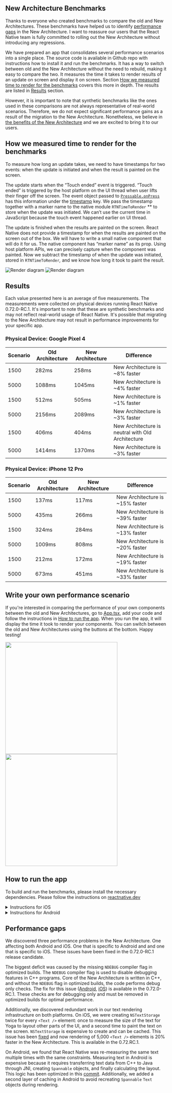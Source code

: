 ## New Architecture Benchmarks

Thanks to everyone who created benchmarks to compare the old and New Architectures. These benchmarks have helped us to identify [performance gaps](#performance-gaps) in the New Architecture. I want to reassure our users that the React Native team is fully committed to rolling out the New Architecture without introducing any regressions. 

We have prepared an app that consolidates several performance scenarios into a single place. The source code is available in Github repo with instructions how to install it and run the benchmarks. It has a way to switch between old and the New Architecture without the need to rebuild, making it easy to compare the two. It measures the time it takes to render results of an update on screen and display it on screen. Section [How we measured time to render for the benchmarks](#how-we-measured-time-to-render-for-the-benchmarks) covers this more in depth. The results are listed in [Results](#results) section.

However, it is important to note that synthetic benchmarks like the ones used in these comparisons are not always representative of real-world scenarios. Therefore, we do not expect significant performance gains as a result of the migration to the New Architecture. Nonetheless, we believe in [the benefits of the New Architecture](https://reactnative.dev/architecture/fabric-renderer#motivations-and-benefits-of-the-new-renderer) and we are excited to bring it to our users.

## How we measured time to render for the benchmarks

To measure how long an update takes, we need to have timestamps for two events: when the update is initiated and when the result is painted on the screen. 

The update starts when the “Touch ended” event is triggered. “Touch ended” is triggered by the host platform on the UI thread when user lifts their finger off the screen. The event object passed to [`Pressable.onPress`](https://reactnative.dev/docs/pressable#onpress) has this information under the [timestamp](https://reactnative.dev/docs/pressevent#timestamp) key. We pass the timestamp together with a marker name to the native module `RTNTimeToRender` ** to store when the update was initiated. We can’t use the current time in JavaScript because the touch event happened earlier on UI thread.

The update is finished when the results are painted on the screen. React Native does not provide a timestamp for when the results are painted on the screen out of the box. We will have to write a small native component that will do it for us. The native component has “marker name” as its prop. Using host platform APIs, we can precisely capture when the component was painted. Now we subtract the timestamp of when the update was initiated, stored in `RTNTimeToRender`*,* and we know how long it took to paint the result.

![Render diagram](./images/render-diagram-light.png#gh-light-mode-only)
![Render diagram](./images/render-diagram-dark.png#gh-dark-mode-only)

## Results

Each value presented here is an average of five measurements. The measurements were collected on physical devices running React Native 0.72.0-RC.1. It's important to note that these are synthetic benchmarks and may not reflect real-world usage of React Native. It's possible that migrating to the New Architecture may not result in performance improvements for your specific app. 

### Physical Device: Google Pixel 4

|Scenario	|Old Architecture	|New Architecture	|Difference	|
|---	|---	|---	|---	|
|1500 <View />	|282ms	|258ms	|New Architecture is ~8% faster	|
|5000 <View />	|1088ms	|1045ms	|New Architecture is ~4% faster	|
|1500 <Text />	|512ms	|505ms	|New Architecture is ~1% faster	|
|5000 <Text />	|2156ms	|2089ms	|New Architecture is ~3% faster	|
|1500 <Image />	|406ms	|404ms	|New Architecture is neutral with Old Architecture	|
|5000 <Image />	|1414ms	|1370ms	|New Architecture is ~3% faster	|

### Physical Device: iPhone 12 Pro

|Scenario	|Old Architecture	|New Architecture	|Difference	|
|---	|---	|---	|---	|
|1500 <View />	|137ms	|117ms	|New Architecture is ~15% faster	|
|5000 <View />	|435ms	|266ms	|New Architecture is ~39% faster	|
|1500 <Text />	|324ms	|284ms	|New Architecture is ~13% faster	|
|5000 <Text />	|1009ms	|808ms	|New Architecture is ~20% faster	|
|1500 <Image />	|212ms	|172ms	|New Architecture is ~19% faster	|
|5000 <Image />	|673ms	|451ms	|New Architecture is ~33% faster	|

## Write your own performance scenario

If you're interested in comparing the performance of your own components between the old and New Architectures, go to [App.tsx](./App/App.tsx#L55), add your code and follow the instructions in [How to run the app](#how-to-run-the-app). When you run the app, it will display the time it took to render your components. You can switch between the old and New Architectures using the buttons at the bottom. Happy testing!

<p float="left">
  <img src="./images/example-app-1.jpg" width="350" />
  <img src="./images/example-app-2.jpg" width="350" /> 
</p>

## How to run the app
To build and run the benchmarks, please install the necessary dependencies. Please follow the instructions on [reactnative.dev](https://reactnative.dev/docs/next/environment-setup)

<details>

<summary>Instructions for iOS</summary>

1. `git clone --branch new-architecture-benchmarks https://github.com/react-native-community/RNNewArchitectureApp`
2. `cd RNNewArchitectureApp` 
3. `yarn install`
4. `cd ios`
5. `bundle install && RCT_NEW_ARCH_ENABLED=1 bundle exec pod install` 
6. `open MeasurePerformance.xcworkspace`
7. Press CMD⌘+R to run the app in debug mode. Press CMD⌘+I to build the app with optimisations.
</details>

<details>

<summary>Instructions for Android</summary>

1. `git clone --branch new-architecture-benchmarks https://github.com/react-native-community/RNNewArchitectureApp`
2. `cd RNNewArchitectureApp` 
3. `yarn install`
4. `yarn android` to build the app in debug mode.
5. `cd android && ./gradlew installAndroidRelease` to build the app with optimisations.
</details>


## Performance gaps

We discovered three performance problems in the New Architecture. One affecting both Android and iOS. One that is specific to Android and and one that is specific to iOS. These issues have been fixed in the 0.72.0-RC.1 release candidate.

The biggest deficit was caused by the missing `NDEBUG` compiler flag in optimized builds. The `NDEBUG` compiler flag is used to disable debugging features in C++ programs. Core of the New Architecture is written in C++, and without the `NDEBUG` flag in optimized builds, the code performs debug only checks. The fix for this issue ([Android](https://github.com/facebook/react-native/commit/8486e191a170d9eae4d1d628a7539dc9e3d13ea4), [iOS](https://github.com/facebook/react-native/commit/421df9ffd58092b1a2dec455a048edb6db1739de)) is available in the 0.72.0-RC.1. These checks are for debugging only and must be removed in optimized builds for optimal performance.

Additionally, we discovered redundant work in our text rendering infrastructure on both platforms. 
On iOS, we were creating `NSTextStorage` twice for every `<Text />` element: once to measure the size of the text for Yoga to layout other parts of the UI, and a second time to paint the text on the screen. `NSTextStorage` is expensive to create and can be cached. This issue has been [fixed](https://github.com/facebook/react-native/commit/d41e95fb1a75514a10434b9dc39ba14979faf8bd) and now rendering of 5,000 `<Text />` elements is 20% faster in the New Architecture. This is available in the 0.72.RC.1.

On Android, we found that React Native was re-measuring the same text multiple times with the same constraints. Measuring text in Android is expensive because it requires transferring text data from C++ to Java through JNI, creating `Spannable` objects, and finally calculating the layout. This logic has been optimized in this [commit](https://github.com/facebook/react-native/commit/8c01b56f1209285e3687d6c259bc05a478225985). Additionally, we added a second layer of caching in Android to avoid recreating `Spannable` `Text` objects during rendering.